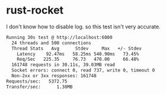 # rust-rocket

I don't know how to disable log. so this test isn't very accurate.

```bash
Running 30s test @ http://localhost:6000
  24 threads and 500 connections
  Thread Stats   Avg      Stdev     Max   +/- Stdev
    Latency    92.47ms   58.25ms 540.90ms   73.45%
    Req/Sec   225.35     76.73   470.00     66.48%
  161748 requests in 30.11s, 39.03MB read
  Socket errors: connect 0, read 737, write 0, timeout 0
  Non-2xx or 3xx responses: 161748
Requests/sec:   5372.75
Transfer/sec:      1.30MB
```